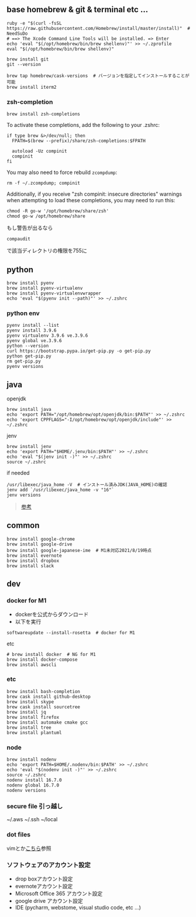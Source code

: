 ## base homebrew & git & terminal etc ...

```
ruby -e "$(curl -fsSL https://raw.githubusercontent.com/Homebrew/install/master/install)"  # NeedSuDo
# ==> The Xcode Command Line Tools will be installed. => Enter
echo 'eval "$(/opt/homebrew/bin/brew shellenv)"' >> ~/.zprofile
eval "$(/opt/homebrew/bin/brew shellenv)"
```

```
brew install git
git --version
```

```
brew tap homebrew/cask-versions  # バージョンを指定してインストールすることが可能
brew install iterm2
```

### zsh-completion

```
brew install zsh-completions
```

To activate these completions, add the following to your .zshrc:

```
if type brew &>/dev/null; then
  FPATH=$(brew --prefix)/share/zsh-completions:$FPATH

  autoload -Uz compinit
  compinit
fi
```

You may also need to force rebuild `zcompdump`:

```
rm -f ~/.zcompdump; compinit
```

Additionally, if you receive "zsh compinit: insecure directories" warnings when attempting
to load these completions, you may need to run this:

```
chmod -R go-w '/opt/homebrew/share/zsh'
chmod go-w /opt/homebrew/share
```

もし警告が出るなら

```
compaudit
```

で該当ディレクトリの権限を755に


## python

```
brew install pyenv
brew install pyenv-virtualenv
brew install pyenv-virtualenvwrapper
echo 'eval "$(pyenv init --path)"' >> ~/.zshrc
```

### python env

```
pyenv install --list
pyenv install 3.9.6
pyenv virtualenv 3.9.6 ve.3.9.6
pyenv global ve.3.9.6
python --version
curl https://bootstrap.pypa.io/get-pip.py -o get-pip.py
python get-pip.py
rm get-pip.py
pyenv versions
```

## java

openjdk

```
brew install java
echo 'export PATH="/opt/homebrew/opt/openjdk/bin:$PATH"' >> ~/.zshrc
echo 'export CPPFLAGS="-I/opt/homebrew/opt/openjdk/include"' >> ~/.zshrc
```

jenv

```
brew install jenv
echo 'export PATH="$HOME/.jenv/bin:$PATH"' >> ~/.zshrc
echo 'eval "$(jenv init -)"' >> ~/.zshrc
source ~/.zshrc
```

if needed

```
/usr/libexec/java_home -V  # インストール済みJDK(JAVA_HOME)の確認
jenv add `/usr/libexec/java_home -v "16"`
jenv versions
```

> [参考](https://qiita.com/seijikohara/items/56cc4ac83ef9d686fab2)


## common

```
brew install google-chrome
brew install google-drive
brew install google-japanese-ime  # M1未対応2021/8/19時点
brew install evernote
brew install dropbox
brew install slack
```

## dev

### docker for M1

* dockerを公式からダウンロード
* 以下を実行

```
softwareupdate --install-rosetta  # docker for M1
```

etc

```
# brew install docker  # NG for M1
brew install docker-compose
brew install awscli
```

### etc

```
brew install bash-completion
brew cask install github-desktop
brew install skype
brew cask install sourcetree
brew install jq
brew install firefox
brew install automake cmake gcc
brew install tree
brew install plantuml
```

### node

```
brew install nodenv
echo 'export PATH=$HOME/.nodenv/bin:$PATH' >> ~/.zshrc
echo 'eval "$(nodenv init -)"' >> ~/.zshrc
source ~/.zshrc
nodenv install 16.7.0
nodenv global 16.7.0
nodenv versions
```

### secure file 引っ越し

~/.aws
~/.ssh
~/local

### dot files

vimとか[こちら](https://github.com/dieeel/dotfiles)参照

### ソフトウェアのアカウント設定

* drop boxアカウント設定
* evernoteアカウント設定
* Microsoft Office 365 アカウント設定
* google drive アカウント設定
* IDE (pycharm, webstome, visual studio code, etc ...)

